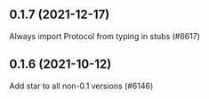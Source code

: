 ## 0.1.7 (2021-12-17)

Always import Protocol from typing in stubs (#6617)

## 0.1.6 (2021-10-12)

Add star to all non-0.1 versions (#6146)


